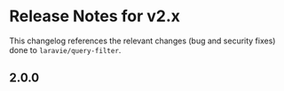 # Release Notes for v2.x

This changelog references the relevant changes (bug and security fixes) done to `laravie/query-filter`.

## 2.0.0
